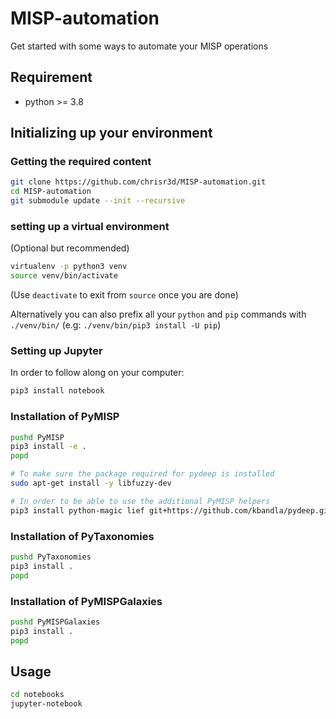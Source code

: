 # MISP-automation
Get started with some ways to automate your MISP operations

## Requirement

- python >= 3.8

## Initializing up your environment

### Getting the required content

```bash
git clone https://github.com/chrisr3d/MISP-automation.git
cd MISP-automation
git submodule update --init --recursive
```

### setting up a virtual environment

(Optional but recommended)

```bash
virtualenv -p python3 venv
source venv/bin/activate
```
(Use `deactivate` to exit from `source` once you are done)

Alternatively you can also prefix all your `python` and `pip` commands with `./venv/bin/` (e.g: `./venv/bin/pip3 install -U pip`)

### Setting up Jupyter

In order to follow along on your computer:

```bash
pip3 install notebook
```

### Installation of PyMISP

```bash
pushd PyMISP
pip3 install -e .
popd

# To make sure the package required for pydeep is installed
sudo apt-get install -y libfuzzy-dev

# In order to be able to use the additional PyMISP helpers
pip3 install python-magic lief git+https://github.com/kbandla/pydeep.git
```

### Installation of PyTaxonomies

```bash
pushd PyTaxonomies
pip3 install .
popd
```

### Installation of PyMISPGalaxies

```bash
pushd PyMISPGalaxies
pip3 install .
popd
```

## Usage

```bash
cd notebooks
jupyter-notebook
```
